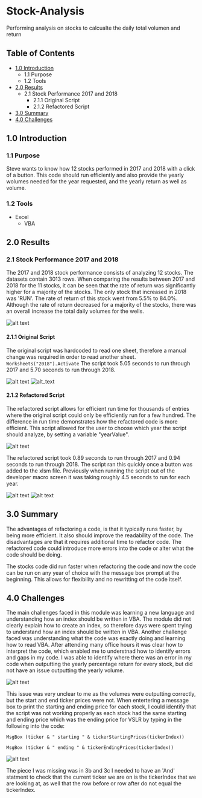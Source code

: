 # Stock-Analysis
Performing analysis on stocks to calcualte the daily total volumen and return

## Table of Contents
- [1.0 Introduction](#Introduction)
  * 1.1 Purpose
  * 1.2 Tools
- [2.0 Results](#Results)
  * 2.1 Stock Performance 2017 and 2018
    * 2.1.1 Original Script
    * 2.1.2 Refactored Script
- [3.0 Summary](#Summary)
- [4.0 Challenges](#Challenges)

<a name="Introduction"></a>
## 1.0 Introduction

### 1.1 Purpose
Steve wants to know how 12 stocks performed in 2017 and 2018 with a click of a button. This code should run efficiently and also provide the yearly wolumes needed for the year requested, and the yearly return as well as volume. 

### 1.2 Tools
- Excel
  - VBA
 
<a name="Results"></a>
## 2.0 Results
### 2.1 Stock Performance 2017 and 2018
The 2017 and 2018 stock performance consists of analyzing 12 stocks. The datasets contain 3013 rows. When comparing the results between 2017 and 2018 for the 11 stocks, it can be seen that the rate of return was significantly higher for a majority of the stocks. The only stock that increased in 2018 was 'RUN'. The rate of return of this stock went from 5.5% to 84.0%. Although the rate of return decreased for a majority of the stocks, there was an overall increase the total daily volumes for the wells. 

![alt text](Resources/stock_comparison.png)

#### 2.1.1 Original Script
The original script was hardcoded to read one sheet, therefore a manual change was required in order to read another sheet.  
`Worksheets("2018").Activate`
The script took 5.05 seconds to run through 2017 and 5.70 seconds to run through 2018.

![alt text](Resources/Original_2017.png)
![alt_text](Resources/Original_2018.png)

#### 2.1.2 Refactored Script
The refactored script allows for efficient run time for thousands of entries where the original script could only be efficiently run for a few hundred. The difference in run time demonstrates how the refactored code is more efficient.
This script allowed for the user to choose which year the script should analyze, by setting a variable "yearValue". 

![alt text](Resources/Year_Value.png)

The refactored script took 0.89 seconds to run through 2017 and 0.94 seconds to run through 2018. The script ran this quickly once a button was added to the xlsm file. Previously when running the script out of the developer macro screen it was taking roughly 4.5 seconds to run for each year. 

![alt text](Resources/Refactored_2017.png)
![alt text](Resources/Refactored_2018.png)

<a name="Summary"></a>
## 3.0 Summary
The advantages of refactoring a code, is that it typically runs faster, by being more efficient. It also should improve the readability of the code. The disadvantages are that it requires additional time to refactor code. The refactored code could introduce more errors into the code or alter what the code should be doing.  

The stocks code did run faster when refactoring the code and now the code can be run on any year of choice with the message box prompt at the beginning. This allows for flexibility and no rewritting of the code itself. 

<a name="Challenges"></a>
## 4.0 Challenges

The main challenges faced in this module was learning a new language and understanding how an index should be written in VBA.  The module did not clearly explain how to create an index, so therefore days were spent trying to understand how an index should be written in VBA. Another challenge faced was understanding what the code was exactly doing and learning how to read VBA. After attending many office hours it was clear how to interpret the code, which enabled me to understnad how to identify errors and gaps in my code.  I was able to identify where there was an error in my code when outputting the yearly percentage return for every stock, but did not have an issue outputting the yearly volume.  

![alt text](Resources/Challenge_return.png)  

This issue was very unclear to me as the volumes were outputting correctly, but the start and end ticker prices were not. When entertering a message box to print the starting and ending price for each stock, I could identify that the script was not working properly as each stock had the same starting and ending price which was the ending price for VSLR by typing in the following into the code:

`MsgBox (ticker & " starting " & tickerStartingPrices(tickerIndex))`

`MsgBox (ticker & " ending " & tickerEndingPrices(tickerIndex))`

![alt text](Resources/MsgBox_EndingPrice.png)

The piece I was missing was in 3b and 3c I needed to have an 'And' statment to check that the current ticker we are on is the tickerIndex that we are looking at, as well that the row before or row after do not equal the tickerIndex.




